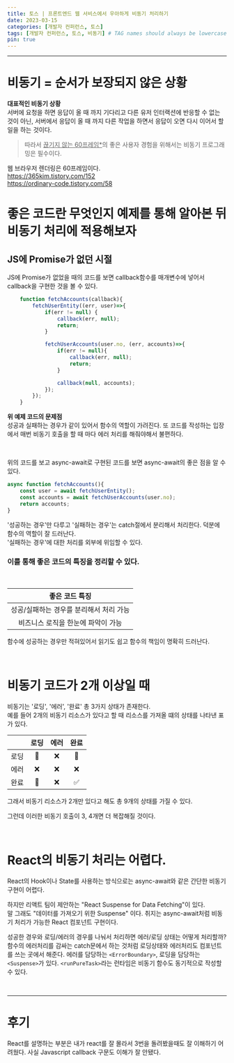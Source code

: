 ```yaml
---
title: 토스 | 프론트엔드 웹 서비스에서 우아하게 비동기 처리하기
date: 2023-03-15
categories: [개발자 컨퍼런스, 토스]
tags: [개발자 컨퍼런스, 토스, 비동기] # TAG names should always be lowercase
pin: true
---
```


> 

***

# 비동기 = 순서가 보장되지 않은 상황

**대표적인 비동기 상황**  
서버에 요청을 하면 응답이 올 때 까지 기다리고 다른 유저 인터랙션에 반응할 수 없는 것이 아닌, 서버에서 응답이 올 때 까지 다른 작업을 하면서 응답이 오면 다시 이어서 할 일을 하는 것이다.
> 따라서 <u>끊기지 않는 60프레임*</u>의 좋은 사용자 경험을 위해서는 비동기 프로그래밍은 필수이다.

웹 브라우저 렌더링은 60프레임이다.  
https://365kim.tistory.com/152  
https://ordinary-code.tistory.com/58

# 좋은 코드란 무엇인지 예제를 통해 알아본 뒤 비동기 처리에 적용해보자

## JS에 Promise가 없던 시절
JS에 Promise가 없었을 때의 코드를 보면 callback함수를 매개변수에 넣어서 callback을 구현한 것을 볼 수 있다.

```javascript
    function fetchAccounts(callback){
        fetchUserEntity((err, user)=>{
            if(err != null) {
                callback(err, null);
                return;
            }

            fetchUserAccounts(user.no, (err, accounts)=>{
                if(err != null){
                    callback(err, null);
                    return;
                }

                callback(null, accounts);
            });
        });
    }
```
**위 예제 코드의 문제점**  
성공과 실패하는 경우가 같이 있어서 함수의 역할이 가려진다.
또 코드를 작성하는 입장에서 매번 비동기 호출을 할 때 마다 에러 처리를 해줘야해서 불편하다.

<br>

위의 코드를 보고 async-await로 구현된 코드를 보면 async-await의 좋은 점을 알 수 있다.
```javascript
async function fetchAccounts(){
    const user = await fetchUserEntity();
    const accounts = await fetchUserAccounts(user.no);
    return accounts;
}
```
'성공하는 경우'만 다루고 '실패하는 경우'는 catch절에서 분리해서 처리한다.
덕분에 함수의 역할이 잘 드러난다.  
'실패하는 경우'에 대한 처리를 외부에 위임할 수 있다.


### 이를 통해 좋은 코드의 특징을 정리할 수 있다.

<br>

| 좋은 코드 특징 |
| :---: |
| 성공/실패하는 경우를 분리해서 처리 가능 |
| 비즈니스 로직을 한눈에 파악이 가능 |

함수에 성공하는 경우만 적혀있어서 읽기도 쉽고 함수의 책임이 명확히 드러난다.


<br>

# 비동기 코드가 2개 이상일 때
비동기는 '로딩', '에러', '완료' 총 3가지 상태가 존재한다.  
예를 들어 2개의 비동기 리소스가 있다고 할 때 리소스를 가져올 떄의 상태를 나타낸 표가 있다.

|  | 로딩 | 에러 | 완료 |
| :---: | :---: | :---: | :---: |
| 로딩 | 🔺 | ❌ | 🔺 |
| 에러 | ❌ | ❌ | ❌ |
| 완료 | 🔺 | ❌ | ✅ |

그래서 비동기 리소스가 2개만 있다고 해도 총 9개의 상태를 가질 수 있다.

그런데 이러한 비동기 호출이 3, 4개면 더 복잡해질 것이다.

<br>

# React의 비동기 처리는 어렵다.

React의 Hook이나 State를 사용하는 방식으로는 async-await와 같은 간단한 비동기 구현이 어렵다.

하지만 리액트 팀이 제안하는 "React Suspense for Data Fetching"이 있다.  
말 그래도 "데이터를 가져오기 위한 Suspense" 이다. 취지는 async-await처럼 비동기 처리가 가능한 React 컴포넌트 구현이다.

성공한 경우와 로딩/에러의 경우를 나눠서 처리하면 에러/로딩 상태는 어떻게 처리할까?
함수의 에러처리를 감싸는 catch문에서 하는 것처럼 로딩상태와 에러처리도 컴포넌트를 쓰는 곳에서 해준다. 에러를 담당하는 `<ErrorBoundary>`, 로딩을 담당하는 `<Suspense>`가 있다.
`<runPureTask>`라는 런타임은 비동기 함수도 동기적으로 작성할 수 있다.  

<br>

***
# 후기
React를 설명하는 부분은 내가 react를 잘 몰라서 3번을 돌려봤을때도 잘 이해하기 어려웠다.
사실 Javascript callback 구문도 이해가 잘 안됐다.